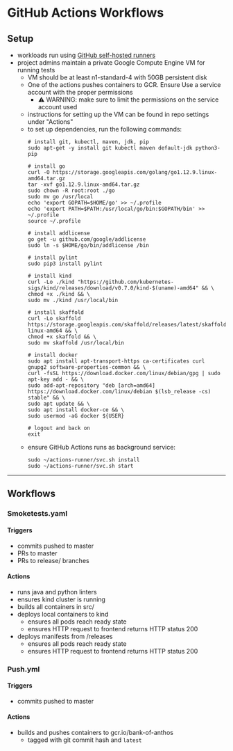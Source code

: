 # GitHub Actions Workflows

## Setup
- workloads run using [GitHub self-hosted runners](https://help.github.com/en/actions/automating-your-workflow-with-github-actions/about-self-hosted-runners)
- project admins maintain a private Google Compute Engine VM for running tests
  - VM should be at least n1-standard-4 with 50GB persistent disk
  - One of the actions pushes containers to GCR. Ensure Use a service account with the proper permissions
    - ⚠️  WARNING: make sure to limit the permissions on the service account used
  - instructions for setting up the VM can be found in repo settings under "Actions"
  - to set up dependencies, run the following commands:
    ```
    # install git, kubectl, maven, jdk, pip
    sudo apt-get -y install git kubectl maven default-jdk python3-pip

    # install go
    curl -O https://storage.googleapis.com/golang/go1.12.9.linux-amd64.tar.gz
    tar -xvf go1.12.9.linux-amd64.tar.gz
    sudo chown -R root:root ./go
    sudo mv go /usr/local
    echo 'export GOPATH=$HOME/go' >> ~/.profile
    echo 'export PATH=$PATH:/usr/local/go/bin:$GOPATH/bin' >> ~/.profile
    source ~/.profile

    # install addlicense
    go get -u github.com/google/addlicense
    sudo ln -s $HOME/go/bin/addlicense /bin

    # install pylint
    sudo pip3 install pylint

    # install kind
    curl -Lo ./kind "https://github.com/kubernetes-sigs/kind/releases/download/v0.7.0/kind-$(uname)-amd64" && \
    chmod +x ./kind && \
    sudo mv ./kind /usr/local/bin

    # install skaffold
    curl -Lo skaffold https://storage.googleapis.com/skaffold/releases/latest/skaffold-linux-amd64 && \
    chmod +x skaffold && \
    sudo mv skaffold /usr/local/bin

    # install docker
    sudo apt install apt-transport-https ca-certificates curl gnupg2 software-properties-common && \
    curl -fsSL https://download.docker.com/linux/debian/gpg | sudo apt-key add - && \
    sudo add-apt-repository "deb [arch=amd64] https://download.docker.com/linux/debian $(lsb_release -cs) stable" && \
    sudo apt update && \
    sudo apt install docker-ce && \
    sudo usermod -aG docker ${USER}

    # logout and back on
    exit
    ```
  - ensure GitHub Actions runs as background service:
    ```
    sudo ~/actions-runner/svc.sh install
    sudo ~/actions-runner/svc.sh start
    ```


---
## Workflows

### Smoketests.yaml

#### Triggers
- commits pushed to master
- PRs to master
- PRs to release/ branches

#### Actions
- runs java and python linters
- ensures kind cluster is running
- builds all containers in src/
- deploys local containers to kind
  - ensures all pods reach ready state
  - ensures HTTP request to frontend returns HTTP status 200
- deploys manifests from /releases
  - ensures all pods reach ready state
  - ensures HTTP request to frontend returns HTTP status 200

### Push.yml

#### Triggers
- commits pushed to master

#### Actions
- builds and pushes containers to gcr.io/bank-of-anthos
  - tagged with git commit hash and `latest`
